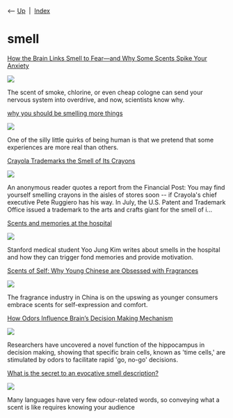 <div class="nav">

⟵ [Up](index.html)  \|  [Index](index.html)

</div>

# smell

<div class="cards">

<div class="card">

<div class="card-title">

[How the Brain Links Smell to Fear—and Why Some Scents Spike Your
Anxiety](https://www.vice.com/en/article/how-the-brain-links-smell-to-fear-and-why-some-scents-spike-your-anxiety/)

</div>

<div class="card-image">

[![](https://www.vice.com/wp-content/uploads/sites/2/2025/06/The-scent-of-smoke-chlorine-or-even-cheap-cologne-can-send-your-nervous-system-into-overdrive-and-now-scientists-know-why.jpg)](https://www.vice.com/en/article/how-the-brain-links-smell-to-fear-and-why-some-scents-spike-your-anxiety/)

</div>

The scent of smoke, chlorine, or even cheap cologne can send your
nervous system into overdrive, and now, scientists know why.

</div>

<div class="card">

<div class="card-title">

[why you should be smelling more
things](https://open.substack.com/pub/etymology/p/why-you-should-be-smelling-more-things?r=oc5d&utm_medium=ios)

</div>

<div class="card-image">

[![](https://substackcdn.com/image/fetch/w_1200,h_600,c_fill,f_jpg,q_auto:good,fl_progressive:steep,g_auto/https%3A%2F%2Fsubstack-post-media.s3.amazonaws.com%2Fpublic%2Fimages%2Fc371ebcf-91fa-40bd-89af-a17797c25ce6.heic)](https://open.substack.com/pub/etymology/p/why-you-should-be-smelling-more-things?r=oc5d&utm_medium=ios)

</div>

One of the silly little quirks of being human is that we pretend that
some experiences are more real than others.

</div>

<div class="card">

<div class="card-title">

[Crayola Trademarks the Smell of Its
Crayons](https://yro.slashdot.org/story/24/08/23/203220/crayola-trademarks-the-smell-of-its-crayons)

</div>

<div class="card-image">

[![](https://a.fsdn.com/sd/topics/patents_64.png)](https://yro.slashdot.org/story/24/08/23/203220/crayola-trademarks-the-smell-of-its-crayons)

</div>

An anonymous reader quotes a report from the Financial Post: You may
find yourself smelling crayons in the aisles of stores soon -- if
Crayola's chief executive Pete Ruggiero has his way. In July, the U.S.
Patent and Trademark Office issued a trademark to the arts and crafts
giant for the smell of i...

</div>

<div class="card">

<div class="card-title">

[Scents and memories at the
hospital](https://scopeblog.stanford.edu/2019/10/09/scents-and-memories-at-the-hospital)

</div>

<div class="card-image">

[![](https://scopeblog.stanford.edu/wp-content/uploads/2019/10/baby-child-cute-1557255-1-1024x683.jpg)](https://scopeblog.stanford.edu/2019/10/09/scents-and-memories-at-the-hospital)

</div>

Stanford medical student Yoo Jung Kim writes about smells in the
hospital and how they can trigger fond memories and provide motivation.

</div>

<div class="card">

<div class="card-title">

[Scents of Self: Why Young Chinese are Obsessed with
Fragrances](https://www.sixthtone.com/news/1014708)

</div>

<div class="card-image">

[![](https://image5.sixthtone.com/image/5/76/620.jpg)](https://www.sixthtone.com/news/1014708)

</div>

The fragrance industry in China is on the upswing as younger consumers
embrace scents for self-expression and comfort.

</div>

<div class="card">

<div class="card-title">

[How Odors Influence Brain’s Decision Making
Mechanism](https://neurosciencenews.com/odor-hippocampus-decision-making-25568)

</div>

<div class="card-image">

[![](https://neurosciencenews.com/files/2024/02/odor-decision-making-neurosicnece.jpg)](https://neurosciencenews.com/odor-hippocampus-decision-making-25568)

</div>

Researchers have uncovered a novel function of the hippocampus in
decision making, showing that specific brain cells, known as 'time
cells,' are stimulated by odors to facilitate rapid 'go, no-go'
decisions.

</div>

<div class="card">

<div class="card-title">

[What is the secret to an evocative smell
description?](http://psyche.co/ideas/what-is-the-secret-to-an-evocative-smell-description)

</div>

<div class="card-image">

[![](https://images.aeonmedia.co/images/76cfbb70-9b0c-4924-8a21-45534db551cf/original.jpg)](http://psyche.co/ideas/what-is-the-secret-to-an-evocative-smell-description)

</div>

Many languages have very few odour-related words, so conveying what a
scent is like requires knowing your audience

</div>

</div>
